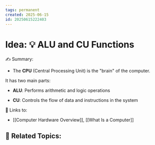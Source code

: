 ```yaml
---
tags: permanent
created: 2025-06-15
id: 20250615222403
---
```


# Idea: 💡 ALU and CU Functions

✍ Summary:
- The **CPU** (Central Processing Unit) is the "brain" of the computer.

It has two main parts:

- **ALU**: Performs arithmetic and logic operations
    
- **CU**: Controls the flow of data and instructions in the system

🔗 Links to:
- [[Computer Hardware Overview]], [[What Is a Computer]]

👀 Related Topics:
- 
